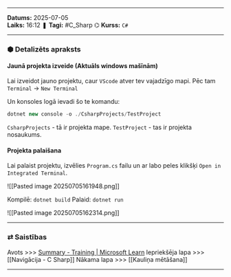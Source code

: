 ___
**Datums:** 2025-07-05   
**Laiks:** 16:12 
❚ **Tagi:** #C_Sharp 
⌬ **Kurss:**  `C#`

---
### ⬢ Detalizēts apraksts
#### Jaunā projekta izveide (Aktuāls windows mašīnām)
Lai izveidot jauno projektu, caur `VScode` atver tev vajadzīgo mapi. Pēc tam `Terminal` -> `New Terminal`

Un konsoles logā ievadi šo te komandu:

```csharp
dotnet new console -o ./CsharpProjects/TestProject
```

`CsharpProjects` - tā ir projekta mape.
`TestProject` - tas ir projekta nosaukums.

#### Projekta palaišana

Lai palaist projektu, izvēlies `Program.cs` failu un ar labo peles klikšķi `Open in Integrated Terminal`.

![[Pasted image 20250705161948.png]]

Kompilē: `dotnet build`
Palaid: `dotnet run`

![[Pasted image 20250705162314.png]]

---
### ⇄ Saistības
Avots >>> [Summary - Training \| Microsoft Learn](https://learn.microsoft.com/en-us/training/modules/install-configure-visual-studio-code/9-summary#completion)
Iepriekšēja lapa >>> [[Navigācija - C Sharp]]
Nākama lapa >>> [[Kauliņa mētāšana]]
___